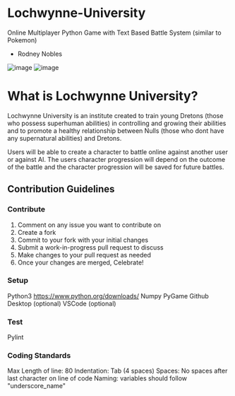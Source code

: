 # Lochwynne-University
Online Multiplayer Python Game with Text Based Battle System (similar to Pokemon)
- Rodney Nobles


![image](https://user-images.githubusercontent.com/91491844/143837082-c4725ed9-208f-48b2-a473-3bb1ef3c31fc.png)
![image](https://user-images.githubusercontent.com/91491844/144016604-27fb40a0-b245-4232-afe4-5e34f2d485ec.png)


# What is Lochwynne University?
Lochwynne University is an institute created to train young Dretons (those who possess superhuman abilities) in controlling and growing their abilities and to promote a healthy relationship between Nulls (those who dont have any supernatural abilities) and Dretons. 

Users will be able to create a character to battle online against another user or against AI. The users character progression will depend on the outcome of the battle and the character progression will be saved for future battles.

## Contribution Guidelines
### Contribute
1. Comment on any issue you want to contribute on
2. Create a fork 
3. Commit to your fork with your initial changes
4. Submit a work-in-progress pull request to discuss
5. Make changes to your pull request as needed
6. Once your changes are merged, Celebrate!

### Setup
Python3 https://www.python.org/downloads/
Numpy
PyGame
Github Desktop (optional)
VSCode (optional)

### Test
Pylint

### Coding Standards
Max Length of line: 80
Indentation: Tab (4 spaces)
Spaces: No spaces after last character on line of code
Naming: variables should follow "underscore_name"
